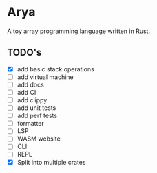 # Arya

A toy array programming language written in Rust.

## TODO's

- [x] add basic stack operations
- [ ] add virtual machine
- [ ] add docs
- [ ] add CI
- [ ] add clippy
- [ ] add unit tests
- [ ] add perf tests
- [ ] formatter
- [ ] LSP
- [ ] WASM website
- [ ] CLI
- [ ] REPL
- [x] Split into multiple crates
